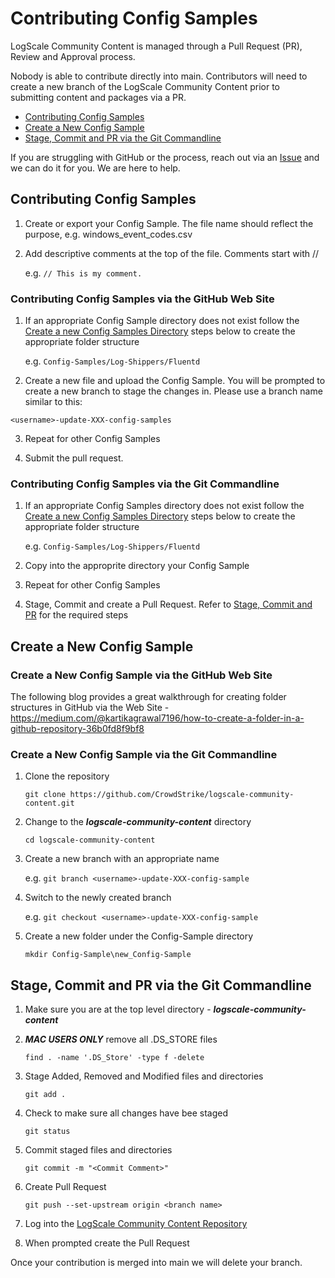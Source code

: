 # Contributing Config Samples

LogScale Community Content is managed through a Pull Request (PR), Review and Approval process. 

Nobody is able to contribute directly into main. Contributors will need to create a new branch of the LogScale Community Content prior to submitting content and packages via a PR.

+ [Contributing Config Samples](#contributing-config-samples)
+ [Create a New Config Sample](#create-a-new-config-sample)
+ [Stage, Commit and PR via the Git Commandline](#stage-commit-and-pr-via-the-git-commandline)

If you are struggling with GitHub or the process, reach out via an [Issue](https://github.com/CrowdStrike/logscale-community-content/issues) and we can do it for you. We are here to help.

## Contributing Config Samples

   1. Create or export your Config Sample. The file name should reflect the purpose, e.g. windows_event_codes.csv

   2. Add descriptive comments at the top of the file. Comments start with // 

      e.g. `// This is my comment.`
      
### Contributing Config Samples via the GitHub Web Site
   1. If an appropriate Config Sample directory does not exist follow the [Create a new Config Samples Directory](#create-a-new-config-samples-directory) steps below to create the appropriate folder structure

      e.g. `Config-Samples/Log-Shippers/Fluentd`

   2. Create a new file and upload the Config Sample. You will be prompted to create a new branch to stage the changes in. Please use a branch name similar to this:

   `<username>-update-XXX-config-samples`

   3. Repeat for other Config Samples

   4. Submit the pull request.

### Contributing Config Samples via the Git Commandline

  1. If an appropriate Config Samples directory does not exist follow the [Create a new Config Samples Directory](#create-a-new-config-samples-directory) steps below to create the appropriate folder structure

      e.g. `Config-Samples/Log-Shippers/Fluentd`
      
  2. Copy into the approprite directory your Config Sample
  
  3. Repeat for other Config Samples
  
  4. Stage, Commit and create a Pull Request. Refer to [Stage, Commit and PR](#stage-commit-and-pr-via-the-git-commandline) for the required steps

## Create a New Config Sample

### Create a New Config Sample via the GitHub Web Site

The following blog provides a great walkthrough for creating folder structures in GitHub via the Web Site -
https://medium.com/@kartikagrawal7196/how-to-create-a-folder-in-a-github-repository-36b0fd8f9bf8

### Create a New Config Sample via the Git Commandline
1. Clone the repository 

   `git clone https://github.com/CrowdStrike/logscale-community-content.git`
   
2. Change to the ***logscale-community-content*** directory

      `cd logscale-community-content`
   
3. Create a new branch with an appropriate name

   e.g. `git branch <username>-update-XXX-config-sample`
   
4. Switch to the newly created branch

   e.g. `git checkout <username>-update-XXX-config-sample`

5. Create a new folder under the Config-Sample directory
   
   `mkdir Config-Sample\new_Config-Sample`

## Stage, Commit and PR via the Git Commandline
1. Make sure you are at the top level directory - ***logscale-community-content***

2. ***MAC USERS ONLY*** remove all .DS_STORE files

   `find . -name '.DS_Store' -type f -delete`

3. Stage Added, Removed and Modified files and directories

   `git add .`
   
4. Check to make sure all changes have bee staged

   `git status`
   
5. Commit staged files and directories

   `git commit -m "<Commit Comment>"`
 
6. Create Pull Request

   `git push --set-upstream origin <branch name>`
   
7. Log into the [LogScale Community Content Repository](https://github.com/CrowdStrike/logscale-community-content)

8. When prompted create the Pull Request

Once your contribution is merged into main we will delete your branch.

